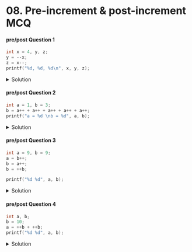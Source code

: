 # 08. Pre-increment & post-increment MCQ

#### pre/post Question 1

```cpp
int x = 4, y, z;
y = --x;
z = x--;
printf("%d, %d, %d\n", x, y, z);
```

<details>

<summary>Solution</summary>

```
x = 4;
y = --x; => y = 3 & x = 3;
z = x--; => z = 3 & x = 2;

OUTPUT:
  2, 3, 3
```

</details>

#### pre/post Question 2

```cpp
int a = 1, b = 3;
b = a++ + a++ + a++ + a++ + a++;
printf("a = %d \nb = %d", a, b);
```

<details>

<summary>Solution</summary>

```
a = 1, b = 3;
b = a++(1) + a++(2) + a++(3) + a++(4) + a++(5); => b = 15 & a = 6

OUTPUT:
  a = 6
  b = 15
```

</details>

#### pre/post Question 3

```cpp
int a = 9, b = 9;
a = b++;
b = a++;
b = ++b;

printf("%d %d", a, b);
```

<details>

<summary>Solution</summary>

```
a = 9, b = 9;
a = b++(9); => a = 9 & b = 10;
b = a++(9); => b = 9 & a = 10;
b = ++b(10); => b = 10;

OUTPUT:
  10 10
```

</details>

#### pre/post Question 4

```cpp
int a, b;
b = 10;
a = ++b + ++b;
printf("%d %d", a, b);
```

<details>

<summary>Solution</summary>

```
b = 10;
a = ++b(11) + ++b(12); => a = 23 & b = 12


OUTPUT:
  23 12
```

</details>
